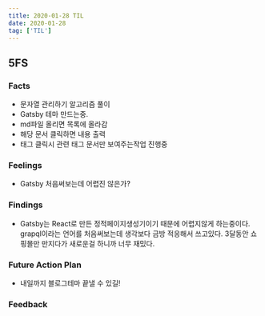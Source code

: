 ```yaml
---
title: 2020-01-28 TIL
date: 2020-01-28
tag: ['TIL']
---
```


## 5FS

### Facts

- 문자열 관리하기 알고리즘 풀이
- Gatsby 테마 만드는중.
- md파일 올리면 목록에 올라감
- 해당 문서 클릭하면 내용 출력
- 태그 클릭시 관련 태그 문서만 보여주는작업 진행중

### Feelings

- Gatsby 처음써보는데 어렵진 않은가?

### Findings

- Gatsby는 React로 만든 정적페이지생성기이기 때문에 어렵지않게 하는중이다. grapql이라는 언어를 처음써보는데 생각보다 금방 적응해서 쓰고있다. 3달동안 쇼핑몰만 만지다가
새로운걸 하니까 너무 재밌다.

### Future Action Plan

- 내일까지 블로그테마 끝낼 수 있길!

### Feedback
